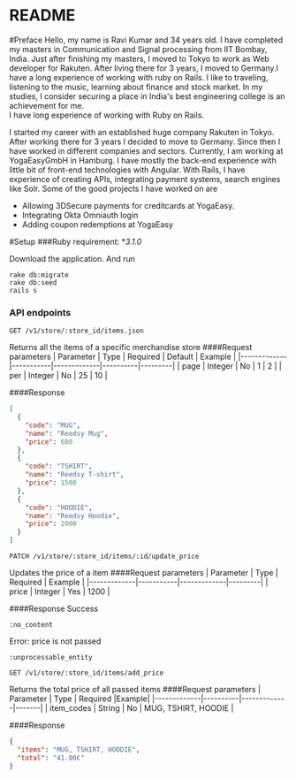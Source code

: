 # README

#Preface
Hello, my name is Ravi Kumar and 34 years old. I have completed my masters in Communication and Signal processing from IIT Bombay, India.
Just after finishing my masters, I moved to Tokyo to work as Web developer for Rakuten. After living there for 3 years, I moved to Germany.I have a long experience of working with ruby on Rails.
I like to traveling, listening to the music, learning about finance and stock market. In my studies, I consider securing a place in India's best engineering college is an achievement for me.\
I have long experience of working with Ruby on Rails.

I started my career with an established huge company Rakuten in Tokyo. After working there for 3 years I decided to move to Germany.
Since then I have worked in different companies and sectors. 
Currently, I am working at YogaEasyGmbH in Hamburg. I have mostly the back-end experience with little bit of front-end technologies with Angular.
With Rails, I have experience of creating APIs, integrating payment systems, search engines like Solr.
Some of the good projects I have worked on are
- Allowing 3DSecure payments for creditcards at YogaEasy.
- Integrating Okta Omniauth login
- Adding coupon redemptions at YogaEasy

#Setup
###Ruby requirement: **3.1.0*

Download the application. And run
```
rake db:migrate
rake db:seed
rails s
```

### API endpoints
```
GET /v1/store/:store_id/items.json
```
Returns all the items of a specific merchandise store
####Request parameters
| Parameter 	 | Type 	    | Required  	 | Default	 | Example |
|-------------|-----------|-------------|----------|---------|
| page 	      | Integer 	 | No	         | 	1       | 2       |
| per	        | Integer	  | No	         | 	25      | 10      |

####Response
```json
[
  {
    "code": "MUG",
    "name": "Reedsy Mug",
    "price": 600
  },
  {
    "code": "TSHIRT",
    "name": "Reedsy T-shirt",
    "price": 1500
  },
  {
    "code": "HOODIE",
    "name": "Reedsy Hoodie",
    "price": 2000
  }
]
```

```
PATCH /v1/store/:store_id/items/:id/update_price
```
Updates the price of a item
####Request parameters
| Parameter 	 | Type 	    | Required  	 | Example |
|-------------|-----------|-------------|---------|
| price 	     | Integer 	 | Yes	        | 1200    |

####Response
Success
```
:no_content
```
Error: price is not passed
```
:unprocessable_entity
```

```
GET /v1/store/:store_id/items/add_price
```
Returns the total price of all passed items
####Request parameters
| Parameter 	 | Type 	   | Required  	 |Example|
|-------------|----------|-------------|-------|
| item_codes 	      | String 	 | No	         |   MUG, TSHIRT, HOODIE    |

####Response
```json
{
  "items": "MUG, TSHIRT, HOODIE",
  "total": "41.00€"
}
```